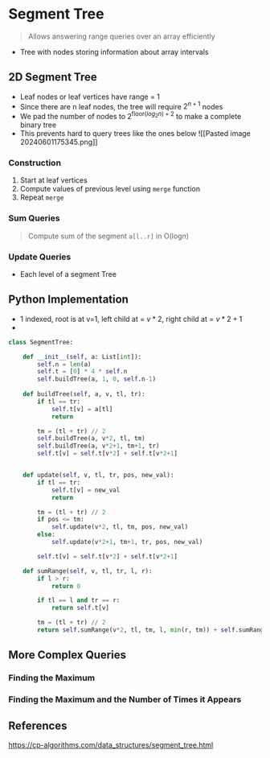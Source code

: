 # Segment Tree
> Allows answering range queries over an array efficiently
- Tree with nodes storing information about array intervals

## 2D Segment Tree 
- Leaf nodes or leaf vertices have range = 1
- Since there are n leaf nodes, the tree will require $2^{n+1}$ nodes
- We pad the number of nodes to $2^{\text{floor}({log_2{n})}+2}$ to make a complete binary tree
- This prevents hard to query trees like the ones below
 ![[Pasted image 20240601175345.png]]
### Construction
1. Start at leaf vertices
2. Compute values of previous level using `merge` function
3. Repeat `merge`

### Sum Queries
> Compute sum of the segment `a[l..r]` in O(log$n$)

### Update Queries
- Each level of a segment Tree

## Python Implementation
- 1 indexed, root is at v=1, left child at = $v*2$, right child at = $v*2+1$
- 
```python
class SegmentTree:

    def __init__(self, a: List[int]):
        self.n = len(a)
        self.t = [0] * 4 * self.n
        self.buildTree(a, 1, 0, self.n-1)
    
    def buildTree(self, a, v, tl, tr):
        if tl == tr:
            self.t[v] = a[tl]
            return

        tm = (tl + tr) // 2
        self.buildTree(a, v*2, tl, tm)
        self.buildTree(a, v*2+1, tm+1, tr)
        self.t[v] = self.t[v*2] + self.t[v*2+1]


    def update(self, v, tl, tr, pos, new_val):
        if tl == tr:
            self.t[v] = new_val
            return

        tm = (tl + tr) // 2
        if pos <= tm:
            self.update(v*2, tl, tm, pos, new_val)
        else:
            self.update(v*2+1, tm+1, tr, pos, new_val)

        self.t[v] = self.t[v*2] + self.t[v*2+1]

    def sumRange(self, v, tl, tr, l, r):
        if l > r:
            return 0

        if tl == l and tr == r:
            return self.t[v]

        tm = (tl + tr) // 2
        return self.sumRange(v*2, tl, tm, l, min(r, tm)) + self.sumRange(v*2+1, tm+1, tr, max(l, tm+1), r) 
```

## More Complex Queries
### Finding the Maximum

### Finding the Maximum and the Number of Times it Appears

## References
https://cp-algorithms.com/data_structures/segment_tree.html